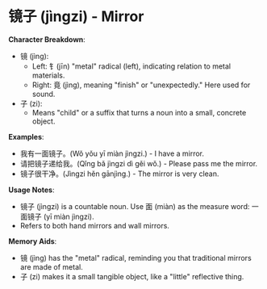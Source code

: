 # **镜子 (jìngzi) - Mirror**

**Character Breakdown**:  
- 镜 (jìng):
  - Left: 钅(jīn) "metal" radical (left), indicating relation to metal materials.
  - Right: 竟 (jìng), meaning "finish" or "unexpectedly." Here used for sound.  
- 子 (zi):
  - Means "child" or a suffix that turns a noun into a small, concrete object.

**Examples**:  
- 我有一面镜子。(Wǒ yǒu yī miàn jìngzi.) - I have a mirror.  
- 请把镜子递给我。(Qǐng bǎ jìngzi dì gěi wǒ.) - Please pass me the mirror.  
- 镜子很干净。(Jìngzi hěn gānjìng.) - The mirror is very clean.

**Usage Notes**:  
- 镜子 (jìngzi) is a countable noun. Use 面 (miàn) as the measure word: 一面镜子 (yī miàn jìngzi).  
- Refers to both hand mirrors and wall mirrors.

**Memory Aids**:  
- 镜 (jìng) has the "metal" radical, reminding you that traditional mirrors are made of metal.  
- 子 (zi) makes it a small tangible object, like a "little" reflective thing.